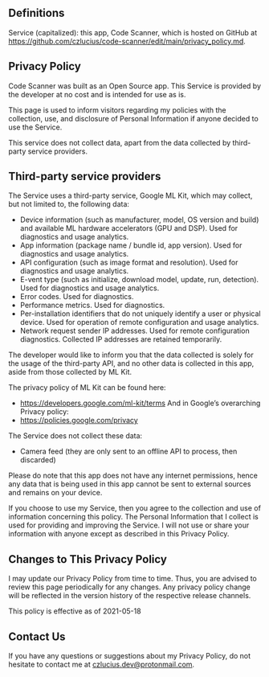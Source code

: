 ## Definitions
Service (capitalized): this app, Code Scanner, which is hosted on GitHub at https://github.com/czlucius/code-scanner/edit/main/privacy_policy.md.

## Privacy Policy
Code Scanner was built as an Open Source app. This Service is provided by the developer at no cost and is intended for use as is.

This page is used to inform visitors regarding my policies with the collection, use, and disclosure of Personal Information if anyone decided to use the Service.

This service does not collect data, apart from the data collected by third-party service providers.

## Third-party service providers
The Service uses a third-party service, Google ML Kit, which may collect, but not limited to, the following data:
-  Device information (such as manufacturer, model, OS version and build) and available ML hardware accelerators (GPU and DSP). Used for diagnostics and usage analytics.
-  App information (package name / bundle id, app version). Used for diagnostics and usage analytics.
-  API configuration (such as image format and resolution). Used for diagnostics and usage analytics.
-  E-vent type (such as initialize, download model, update, run, detection). Used for diagnostics and usage analytics.
-  Error codes. Used for diagnostics.
-  Performance metrics. Used for diagnostics.
-  Per-installation identifiers that do not uniquely identify a user or physical device. Used for operation of remote configuration and usage analytics.
-  Network request sender IP addresses. Used for remote configuration diagnostics. Collected IP addresses are retained temporarily.

The developer would like to inform you that the data collected is solely for the usage of the third-party API, and no other data is collected in this app, aside from those collected by ML Kit.

The privacy policy of ML Kit can be found here: 
-  https://developers.google.com/ml-kit/terms
And in Google’s overarching Privacy policy:
-  https://policies.google.com/privacy

The Service does not collect these data:
-  Camera feed (they are only sent to an offline API to process, then discarded)

Please do note that this app does not have any internet permissions, hence any data that is being used in this app cannot be sent to external sources and remains on your device.

If you choose to use my Service, then you agree to the collection and use of information concerning this policy. The Personal Information that I collect is used for providing and improving the Service. I will not use or share your information with anyone except as described in this Privacy Policy.

## Changes to This Privacy Policy

I may update our Privacy Policy from time to time. Thus, you are advised to review this page periodically for any changes. Any privacy policy change will be reflected in the version history of the respective release channels.

This policy is effective as of 2021-05-18

## Contact Us

If you have any questions or suggestions about my Privacy Policy, do not hesitate to contact me at czlucius.dev@protonmail.com.
